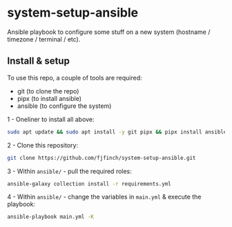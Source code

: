 # system-setup-ansible
Ansible playbook to configure some stuff on a new system (hostname / timezone / terminal / etc).

## Install & setup
To use this repo, a couple of tools are required:

* git (to clone the repo)
* pipx (to install ansible)
* ansible (to configure the system)

1 - Oneliner to install all above:
```bash
sudo apt update && sudo apt install -y git pipx && pipx install ansible --include-deps && . ~/.profile
```

2 - Clone this repository:
```bash
git clone https://github.com/fjfinch/system-setup-ansible.git
```

3 - Within `ansible/` - pull the required roles:
```bash
ansible-galaxy collection install -r requirements.yml
```

4 - Within `ansible/` - change the variables in `main.yml` & execute the playbook:
```bash
ansible-playbook main.yml -K
```
